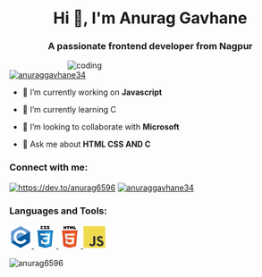 <h1 align="center">Hi 👋, I'm Anurag Gavhane</h1>
<h3 align="center">A passionate frontend developer from Nagpur</h3>
<img align="right" alt="coding" width="400" src="https://camo.githubusercontent.com/cae12fddd9d6982901d82580bdf321d81fb299141098ca1c2d4891870827bf17/68747470733a2f2f6d69726f2e6d656469756d2e636f6d2f6d61782f313336302f302a37513379765349765f7430696f4a2d5a2e676966">

<p align="left"> <a href="https://twitter.com/anuraggavhane34" target="blank"><img src="https://img.shields.io/twitter/follow/anuraggavhane34?logo=twitter&style=for-the-badge" alt="anuraggavhane34" /></a> </p>

- 🔭 I’m currently working on **Javascript**

- 🌱 I’m currently learning C 

- 👯 I’m looking to collaborate with **Microsoft**

- 💬 Ask me about **HTML CSS AND C**

<h3 align="left">Connect with me:</h3>
<p align="left">
<a href="https://dev.to/https://dev.to/anurag6596" target="blank"><img align="center" src="https://raw.githubusercontent.com/rahuldkjain/github-profile-readme-generator/master/src/images/icons/Social/devto.svg" alt="https://dev.to/anurag6596" height="30" width="40" /></a>
<a href="https://twitter.com/anuraggavhane34" target="blank"><img align="center" src="https://raw.githubusercontent.com/rahuldkjain/github-profile-readme-generator/master/src/images/icons/Social/twitter.svg" alt="anuraggavhane34" height="30" width="40" /></a>
</p>

<h3 align="left">Languages and Tools:</h3>
<p align="left"> <a href="https://www.cprogramming.com/" target="_blank" rel="noreferrer"> <img src="https://raw.githubusercontent.com/devicons/devicon/master/icons/c/c-original.svg" alt="c" width="40" height="40"/> </a> <a href="https://www.w3schools.com/css/" target="_blank" rel="noreferrer"> <img src="https://raw.githubusercontent.com/devicons/devicon/master/icons/css3/css3-original-wordmark.svg" alt="css3" width="40" height="40"/> </a> <a href="https://www.w3.org/html/" target="_blank" rel="noreferrer"> <img src="https://raw.githubusercontent.com/devicons/devicon/master/icons/html5/html5-original-wordmark.svg" alt="html5" width="40" height="40"/> </a> <a href="https://developer.mozilla.org/en-US/docs/Web/JavaScript" target="_blank" rel="noreferrer"> <img src="https://raw.githubusercontent.com/devicons/devicon/master/icons/javascript/javascript-original.svg" alt="javascript" width="40" height="40"/> </a> </p>

<p><img align="center" src="https://github-readme-stats.vercel.app/api/top-langs?username=anurag6596&show_icons=true&locale=en&layout=compact" alt="anurag6596" /></p>
